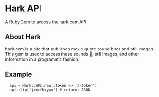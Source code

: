 Hark API
========

A Ruby Gem to access the hark.com API

About Hark
----------
hark.com is a site that publishes movie quote sound bites and still images.
This gem is used to access these sounds :mega:, still images, and other
information in a programatic fashion.

Example
-------

```shell
  api = Hark::API.new(:token => 'a-token')
  api.clip('jxxcfhxywx') # returns JSON
```
